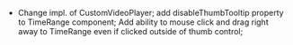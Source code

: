 - Change impl. of CustomVideoPlayer; add disableThumbTooltip property to TimeRange component; Add ability to mouse click and drag right away to TimeRange even if clicked outside of thumb control;
